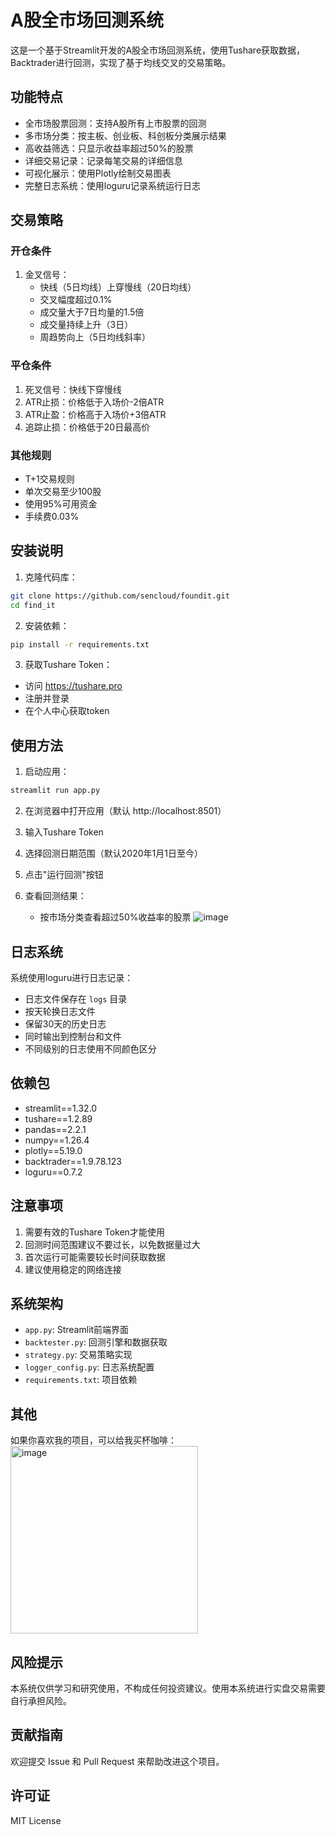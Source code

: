 # A股全市场回测系统

这是一个基于Streamlit开发的A股全市场回测系统，使用Tushare获取数据，Backtrader进行回测，实现了基于均线交叉的交易策略。

## 功能特点

- 全市场股票回测：支持A股所有上市股票的回测
- 多市场分类：按主板、创业板、科创板分类展示结果
- 高收益筛选：只显示收益率超过50%的股票
- 详细交易记录：记录每笔交易的详细信息
- 可视化展示：使用Plotly绘制交易图表
- 完整日志系统：使用loguru记录系统运行日志

## 交易策略

### 开仓条件
1. 金叉信号：
   - 快线（5日均线）上穿慢线（20日均线）
   - 交叉幅度超过0.1%
   - 成交量大于7日均量的1.5倍
   - 成交量持续上升（3日）
   - 周趋势向上（5日均线斜率）

### 平仓条件
1. 死叉信号：快线下穿慢线
2. ATR止损：价格低于入场价-2倍ATR
3. ATR止盈：价格高于入场价+3倍ATR
4. 追踪止损：价格低于20日最高价

### 其他规则
- T+1交易规则
- 单次交易至少100股
- 使用95%可用资金
- 手续费0.03%

## 安装说明

1. 克隆代码库：
```bash
git clone https://github.com/sencloud/foundit.git
cd find_it
```

2. 安装依赖：
```bash
pip install -r requirements.txt
```

3. 获取Tushare Token：
- 访问 https://tushare.pro
- 注册并登录
- 在个人中心获取token

## 使用方法

1. 启动应用：
```bash
streamlit run app.py
```

2. 在浏览器中打开应用（默认 http://localhost:8501）

3. 输入Tushare Token

4. 选择回测日期范围（默认2020年1月1日至今）

5. 点击"运行回测"按钮

6. 查看回测结果：
   - 按市场分类查看超过50%收益率的股票
![image](https://github.com/user-attachments/assets/576f36d4-b8ba-48a5-947a-0dd67d19eb72)


## 日志系统

系统使用loguru进行日志记录：
- 日志文件保存在 `logs` 目录
- 按天轮换日志文件
- 保留30天的历史日志
- 同时输出到控制台和文件
- 不同级别的日志使用不同颜色区分

## 依赖包

- streamlit==1.32.0
- tushare==1.2.89
- pandas==2.2.1
- numpy==1.26.4
- plotly==5.19.0
- backtrader==1.9.78.123
- loguru==0.7.2

## 注意事项

1. 需要有效的Tushare Token才能使用
2. 回测时间范围建议不要过长，以免数据量过大
3. 首次运行可能需要较长时间获取数据
4. 建议使用稳定的网络连接

## 系统架构

- `app.py`: Streamlit前端界面
- `backtester.py`: 回测引擎和数据获取
- `strategy.py`: 交易策略实现
- `logger_config.py`: 日志系统配置
- `requirements.txt`: 项目依赖

## 其他
如果你喜欢我的项目，可以给我买杯咖啡：
<img src="https://github.com/user-attachments/assets/e75ef971-ff56-41e5-88b9-317595d22f81" alt="image" width="300" height="300">

## 风险提示

本系统仅供学习和研究使用，不构成任何投资建议。使用本系统进行实盘交易需要自行承担风险。

## 贡献指南

欢迎提交 Issue 和 Pull Request 来帮助改进这个项目。

## 许可证

MIT License
